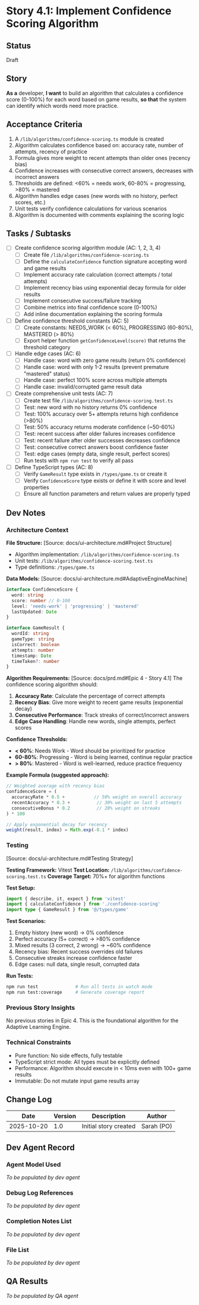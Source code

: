 # Story 4.1: Implement Confidence Scoring Algorithm

## Status

Draft

## Story

**As a** developer,
**I want** to build an algorithm that calculates a confidence score (0-100%) for each word based on game results,
**so that** the system can identify which words need more practice.

## Acceptance Criteria

1. A `/lib/algorithms/confidence-scoring.ts` module is created
2. Algorithm calculates confidence based on: accuracy rate, number of attempts, recency of practice
3. Formula gives more weight to recent attempts than older ones (recency bias)
4. Confidence increases with consecutive correct answers, decreases with incorrect answers
5. Thresholds are defined: <60% = needs work, 60-80% = progressing, >80% = mastered
6. Algorithm handles edge cases (new words with no history, perfect scores, etc.)
7. Unit tests verify confidence calculations for various scenarios
8. Algorithm is documented with comments explaining the scoring logic

## Tasks / Subtasks

- [ ] Create confidence scoring algorithm module (AC: 1, 2, 3, 4)
  - [ ] Create file `/lib/algorithms/confidence-scoring.ts`
  - [ ] Define the `calculateConfidence` function signature accepting word and game results
  - [ ] Implement accuracy rate calculation (correct attempts / total attempts)
  - [ ] Implement recency bias using exponential decay formula for older results
  - [ ] Implement consecutive success/failure tracking
  - [ ] Combine metrics into final confidence score (0-100%)
  - [ ] Add inline documentation explaining the scoring formula

- [ ] Define confidence threshold constants (AC: 5)
  - [ ] Create constants: NEEDS_WORK (< 60%), PROGRESSING (60-80%), MASTERED (> 80%)
  - [ ] Export helper function `getConfidenceLevel(score)` that returns the threshold category

- [ ] Handle edge cases (AC: 6)
  - [ ] Handle case: word with zero game results (return 0% confidence)
  - [ ] Handle case: word with only 1-2 results (prevent premature "mastered" status)
  - [ ] Handle case: perfect 100% score across multiple attempts
  - [ ] Handle case: invalid/corrupted game result data

- [ ] Create comprehensive unit tests (AC: 7)
  - [ ] Create test file `/lib/algorithms/confidence-scoring.test.ts`
  - [ ] Test: new word with no history returns 0% confidence
  - [ ] Test: 100% accuracy over 5+ attempts returns high confidence (>80%)
  - [ ] Test: 50% accuracy returns moderate confidence (~50-60%)
  - [ ] Test: recent success after older failures increases confidence
  - [ ] Test: recent failure after older successes decreases confidence
  - [ ] Test: consecutive correct answers boost confidence faster
  - [ ] Test: edge cases (empty data, single result, perfect scores)
  - [ ] Run tests with `npm run test` to verify all pass

- [ ] Define TypeScript types (AC: 8)
  - [ ] Verify `GameResult` type exists in `/types/game.ts` or create it
  - [ ] Verify `ConfidenceScore` type exists or define it with score and level properties
  - [ ] Ensure all function parameters and return values are properly typed

## Dev Notes

### Architecture Context

**File Structure:**
[Source: docs/ui-architecture.md#Project Structure]
- Algorithm implementation: `/lib/algorithms/confidence-scoring.ts`
- Unit tests: `/lib/algorithms/confidence-scoring.test.ts`
- Type definitions: `/types/game.ts`

**Data Models:**
[Source: docs/ui-architecture.md#AdaptiveEngineMachine]
```typescript
interface ConfidenceScore {
  word: string
  score: number // 0-100
  level: 'needs-work' | 'progressing' | 'mastered'
  lastUpdated: Date
}

interface GameResult {
  wordId: string
  gameType: string
  isCorrect: boolean
  attempts: number
  timestamp: Date
  timeTaken?: number
}
```

**Algorithm Requirements:**
[Source: docs/prd.md#Epic 4 - Story 4.1]
The confidence scoring algorithm should:
1. **Accuracy Rate**: Calculate the percentage of correct attempts
2. **Recency Bias**: Give more weight to recent game results (exponential decay)
3. **Consecutive Performance**: Track streaks of correct/incorrect answers
4. **Edge Case Handling**: Handle new words, single attempts, perfect scores

**Confidence Thresholds:**
- **< 60%**: Needs Work - Word should be prioritized for practice
- **60-80%**: Progressing - Word is being learned, continue regular practice
- **> 80%**: Mastered - Word is well-learned, reduce practice frequency

**Example Formula (suggested approach):**
```typescript
// Weighted average with recency bias
confidenceScore = (
  accuracyRate * 0.5 +           // 50% weight on overall accuracy
  recentAccuracy * 0.3 +          // 30% weight on last 5 attempts
  consecutiveBonus * 0.2          // 20% weight on streaks
) * 100

// Apply exponential decay for recency
weight(result, index) = Math.exp(-0.1 * index)
```

### Testing

[Source: docs/ui-architecture.md#Testing Strategy]

**Testing Framework:** Vitest
**Test Location:** `/lib/algorithms/confidence-scoring.test.ts`
**Coverage Target:** 70%+ for algorithm functions

**Test Setup:**
```typescript
import { describe, it, expect } from 'vitest'
import { calculateConfidence } from './confidence-scoring'
import type { GameResult } from '@/types/game'
```

**Test Scenarios:**
1. Empty history (new word) → 0% confidence
2. Perfect accuracy (5+ correct) → >80% confidence
3. Mixed results (3 correct, 2 wrong) → ~60% confidence
4. Recency bias: Recent success overrides old failures
5. Consecutive streaks increase confidence faster
6. Edge cases: null data, single result, corrupted data

**Run Tests:**
```bash
npm run test              # Run all tests in watch mode
npm run test:coverage     # Generate coverage report
```

### Previous Story Insights

No previous stories in Epic 4. This is the foundational algorithm for the Adaptive Learning Engine.

### Technical Constraints

- Pure function: No side effects, fully testable
- TypeScript strict mode: All types must be explicitly defined
- Performance: Algorithm should execute in < 10ms even with 100+ game results
- Immutable: Do not mutate input game results array

## Change Log

| Date | Version | Description | Author |
|------|---------|-------------|--------|
| 2025-10-20 | 1.0 | Initial story created | Sarah (PO) |

## Dev Agent Record

### Agent Model Used

_To be populated by dev agent_

### Debug Log References

_To be populated by dev agent_

### Completion Notes List

_To be populated by dev agent_

### File List

_To be populated by dev agent_

## QA Results

_To be populated by QA agent_
